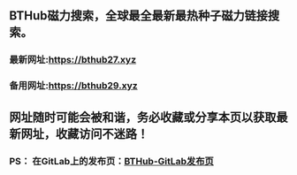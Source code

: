 ## **BTHub磁力搜索，全球最全最新最热种子磁力链接搜索。**
### 最新网址:<a href="https://bthub27.xyz" target="_blank">https://bthub27.xyz</a>
### 备用网址:<a href="https://bthub29.xyz" target="_blank">https://bthub29.xyz</a>
## 网址随时可能会被和谐，务必收藏或分享本页以获取最新网址，收藏访问不迷路！

### PS： 在GitLab上的发布页：[**BTHub-GitLab发布页**](https://gitlab.com/fwonggh/Bthub/-/blob/master/README.md)
     



